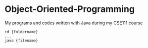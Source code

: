 # Object-Oriented-Programming
My programs and codes written with Java during my CSE111 course 

```
cd {foldername}
...
java {filename}

```
